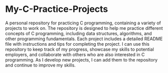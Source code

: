# My-C-Practice-Projects
 A personal repository for practicing C programming, containing a variety of projects to work on. The repository is designed to help me practice different concepts of C programming, including data structures, algorithms, and other programming fundamentals. Each project includes a detailed README file with instructions and tips for completing the project. I can use this repository to keep track of my progress, showcase my skills to potential employers, and collaborate with others who are also interested in C programming. As I develop new projects, I can add them to the repository and continue to improve my skills.
